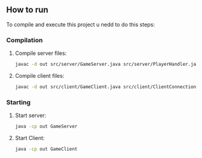 ## How to run

To compile and execute this project u nedd to do this steps:

### Compilation 

1. Compile server files:
    ```sh
    javac -d out src/server/GameServer.java src/server/PlayerHandler.java
    ```

2. Compile client files:
    ```sh
    javac -d out src/client/GameClient.java src/client/ClientConnection.java src/client/ClientInputHandler.java src/client/ClientOutputHandler.java
    ```

### Starting

1. Start server:
    ```sh
    java -cp out GameServer
    ```

2. Start Client:
    ```sh
    java -cp out GameClient
    ```
